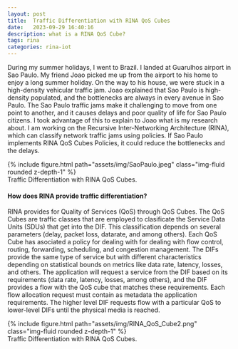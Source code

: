 ```yaml
---
layout: post
title:  Traffic Differentiation with RINA QoS Cubes 
date:   2023-09-29 16:40:16
description: what is a RINA QoS Cube?
tags: rina
categories: rina-iot
---
```


During my summer holidays, I went to Brazil. I landed at Guarulhos airport in Sao Paulo. My friend Joao picked me up from the airport to his home to enjoy a long summer holiday. On the way to his house, we were stuck in a high-density vehicular traffic jam. Joao explained that Sao Paulo is high-density populated, and the bottlenecks are always in every avenue in Sao Paulo. The Sao Paulo traffic jams make it challenging to move from one point to another, and it causes delays and poor quality of life for Sao Paulo citizens. I took advantage of this to explain to Joao what is my research about. I am working on the Recursive Inter-Networking Architecture (RINA), which can classify network traffic jams using policies. If Sao Paulo implements RINA QoS Cubes Policies, it could reduce the bottlenecks and the delays. 

<div class="row">
    <div class="col-">
    </div>
    <div class="col-">
        {% include figure.html path="assets/img/SaoPaulo.jpeg" class="img-fluid rounded z-depth-1" %}
    </div>
    <div class="col-4">
    </div>
</div>
<div class="caption">
    Traffic Differentiation with RINA QoS Cubes.
</div>


#### How does RINA provide traffic differentiation?

RINA provides for Quality of Services (QoS) through QoS Cubes. The QoS Cubes are traffic classes that are employed to clasificate the Service Data Units (SDUs) that get into the DIF. This classification depends on several parameters (delay, packet loss, datarate, and among others). Each QoS Cube has asociated a policy for dealing with for dealing  with flow control, routing, forwarding, scheduling, and congestion management. The DIFs provide the same type of service but with different  characteristics depending on statistical bounds on metrics like data rate, latency, losses, and others. The application will request a service from the DIF based on its requirements (data rate, latency, losses, among others), and the DIF provides a flow with the QoS cube that matches these requirements. Each flow allocation request must contain as metadata the application requirements. The higher level DIF requests flow with a particular QoS to lower-level DIFs until the physical media is reached.


<div class="row">
    <div class="col-">
    </div>
    <div class="col-">
        {% include figure.html path="assets/img/RINA_QoS_Cube2.png" class="img-fluid rounded z-depth-1" %}
    </div>
    <div class="col-4">
    </div>
</div>
<div class="caption">
    Traffic Differentiation with RINA QoS Cubes.
</div>